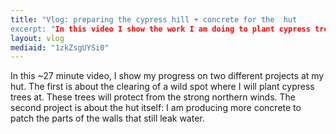 ```yaml
---
title: "Vlog: preparing the cypress hill + concrete for the  hut
excerpt: "In this video I show the work I am doing to plant cypress trees and reinforce the hut's construction."
layout: vlog
mediaid: "1zkZsgUYSi0"
---
```


In this ~27 minute video, I show my progress on two different projects
at my hut. The first is about the clearing of a wild spot where I will
plant cypress trees at. These trees will protect from the strong
northern winds. The second project is about the hut itself: I am
producing more concrete to patch the parts of the walls that still
leak water.
